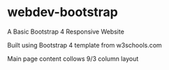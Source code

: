 # webdev-bootstrap

A Basic Bootstrap 4 Responsive Website

Built using Bootstrap 4 template from w3schools.com

Main page content collows 9/3 column layout